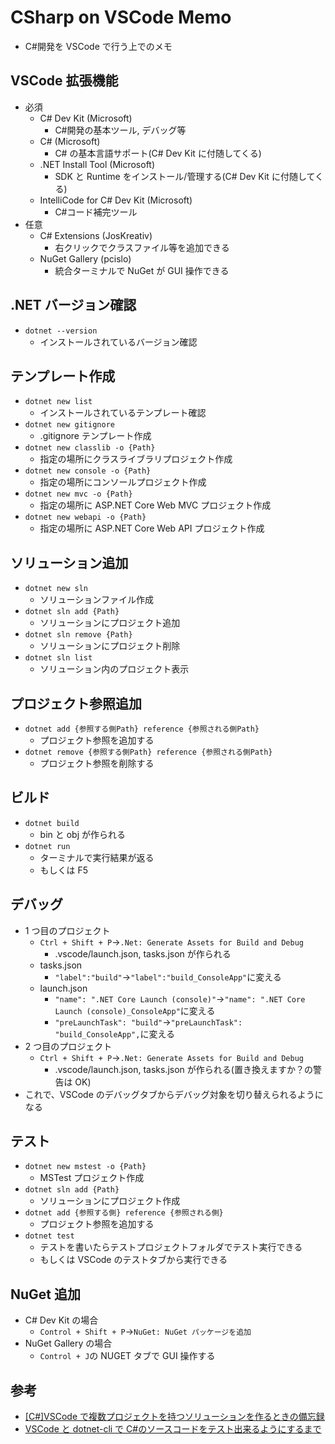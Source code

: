 # CSharp on VSCode Memo

- C#開発を VSCode で行う上でのメモ

## VSCode 拡張機能

- 必須
  - C# Dev Kit (Microsoft)
    - C#開発の基本ツール, デバッグ等
  - C# (Microsoft)
    - C# の基本言語サポート(C# Dev Kit に付随してくる)
  - .NET Install Tool (Microsoft)
    - SDK と Runtime をインストール/管理する(C# Dev Kit に付随してくる)
  - IntelliCode for C# Dev Kit (Microsoft)
    - C#コード補完ツール
- 任意
  - C# Extensions (JosKreativ)
    - 右クリックでクラスファイル等を追加できる
  - NuGet Gallery (pcislo)
    - 統合ターミナルで NuGet が GUI 操作できる

## .NET バージョン確認

- `dotnet --version`
  - インストールされているバージョン確認

## テンプレート作成

- `dotnet new list`
  - インストールされているテンプレート確認
- `dotnet new gitignore`
  - .gitignore テンプレート作成
- `dotnet new classlib -o {Path}`
  - 指定の場所にクラスライブラリプロジェクト作成
- `dotnet new console -o {Path}`
  - 指定の場所にコンソールプロジェクト作成
- `dotnet new mvc -o {Path}`
  - 指定の場所に ASP.NET Core Web MVC プロジェクト作成
- `dotnet new webapi -o {Path}`
  - 指定の場所に ASP.NET Core Web API プロジェクト作成

## ソリューション追加

- `dotnet new sln`
  - ソリューションファイル作成
- `dotnet sln add {Path}`
  - ソリューションにプロジェクト追加
- `dotnet sln remove {Path}`
  - ソリューションにプロジェクト削除
- `dotnet sln list`
  - ソリューション内のプロジェクト表示

## プロジェクト参照追加

- `dotnet add {参照する側Path} reference {参照される側Path}`
  - プロジェクト参照を追加する
- `dotnet remove {参照する側Path} reference {参照される側Path}`
  - プロジェクト参照を削除する

## ビルド

- `dotnet build`
  - bin と obj が作られる
- `dotnet run`
  - ターミナルで実行結果が返る
  - もしくは F5

## デバッグ

- 1 つ目のプロジェクト
  - `Ctrl + Shift + P`→`.Net: Generate Assets for Build and Debug`
    - .vscode/launch.json, tasks.json が作られる
  - tasks.json
    - `"label":"build"`→`"label":"build_ConsoleApp"`に変える
  - launch.json
    - `"name": ".NET Core Launch (console)"`→`"name": ".NET Core Launch (console)_ConsoleApp"`に変える
    - `"preLaunchTask": "build"`→`"preLaunchTask": "build_ConsoleApp",`に変える
- 2 つ目のプロジェクト
  - `Ctrl + Shift + P`→`.Net: Generate Assets for Build and Debug`
    - .vscode/launch.json, tasks.json が作られる(置き換えますか？の警告は OK)
- これで、VSCode のデバッグタブからデバッグ対象を切り替えられるようになる

## テスト

- `dotnet new mstest -o {Path}`
  - MSTest プロジェクト作成
- `dotnet sln add {Path}`
  - ソリューションにプロジェクト作成
- `dotnet add {参照する側} reference {参照される側}`
  - プロジェクト参照を追加する
- `dotnet test`
  - テストを書いたらテストプロジェクトフォルダでテスト実行できる
  - もしくは VSCode のテストタブから実行できる

## NuGet 追加

- C# Dev Kit の場合
  - `Control + Shift + P`→`NuGet: NuGet パッケージを追加`
- NuGet Gallery の場合
  - `Control + J`の NUGET タブで GUI 操作する

## 参考

- [[C#]VSCode で複数プロジェクトを持つソリューションを作るときの備忘録](https://qiita.com/unyorita/items/8a92cb19b618e8e4a4a5)
- [VSCode と dotnet-cli で C#のソースコードをテスト出来るようにするまで](https://qiita.com/jnuank/items/e9aeb2d8c99d1e6f1081)
